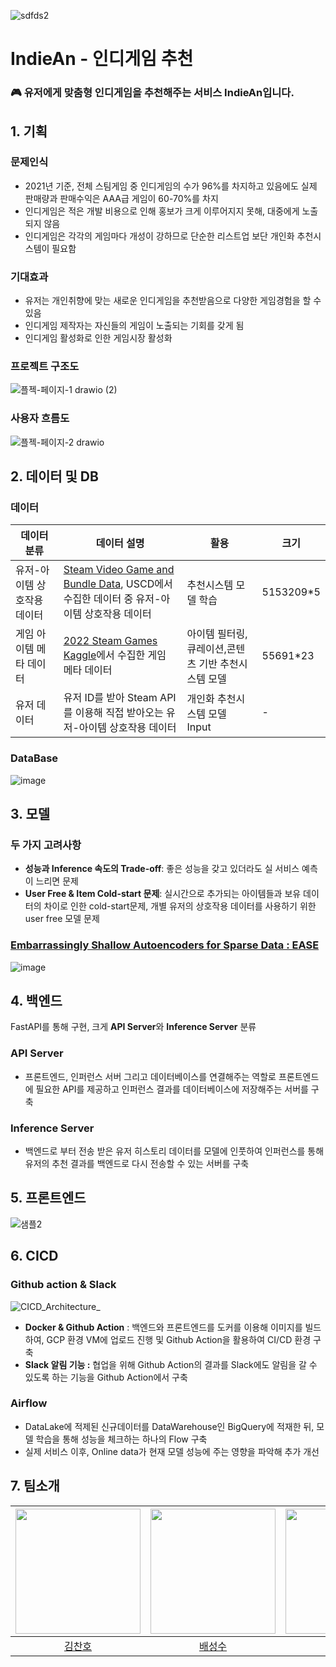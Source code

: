 ![sdfds2](https://user-images.githubusercontent.com/75313644/217699370-333fccd7-2a50-43bd-ae01-9517db260b0d.png)
# IndieAn - 인디게임 추천
### 🎮 유저에게 맞춤형 **인디게임**을 추천해주는 서비스 **IndieAn**입니다.   
## 1. 기획

### **문제인식**

- 2021년 기준, 전체 스팀게임 중 인디게임의 수가 96%를 차지하고 있음에도 실제 판매량과 판매수익은 AAA급 게임이 60-70%를 차지
- 인디게임은 적은 개발 비용으로 인해 홍보가 크게 이루어지지 못해, 대중에게 노출되지 않음
- 인디게임은 각각의 게임마다 개성이 강하므로 단순한 리스트업 보단 개인화 추천시스템이 필요함

### **기대효과**

- 유저는 개인취향에 맞는 새로운 인디게임을 추천받음으로 다양한 게임경험을 할 수 있음
- 인디게임 제작자는 자신들의 게임이 노출되는 기회를 갖게 됨
- 인디게임 활성화로 인한 게임시장 활성화

### **프로젝트 구조도**

![플젝-페이지-1 drawio (2)](https://user-images.githubusercontent.com/75313644/217700589-19e33760-93b8-4a46-ac3f-47784cfb0755.png)

### **사용자 흐름도**

![플젝-페이지-2 drawio](https://user-images.githubusercontent.com/75313644/217700599-4ebabeb8-e118-4545-9172-e7bb2ff7893f.png)


## 2. 데이터 및 DB

### 데이터

| 데이터 분류 | 데이터 설명 | 활용 | 크기 |
| --- | --- | --- | --- |
| 유저-아이템 상호작용 데이터 | [Steam Video Game and Bundle Data](https://cseweb.ucsd.edu/~jmcauley/datasets.html#steam_data), USCD에서 수집한 데이터 중 유저-아이템 상호작용 데이터 | 추천시스템 모델 학습 | 5153209*5 |
| 게임 아이템 메타 데이터 | [2022 Steam Games Kaggle](https://www.kaggle.com/datasets/tristan581/all-55000-games-on-steam-november-2022)에서 수집한 게임 메타 데이터 | 아이템 필터링, 큐레이션,콘텐츠 기반 추천시스템 모델 | 55691*23 |
| 유저 데이터 | 유저 ID를 받아 Steam API를 이용해 직접 받아오는 유저-아이템 상호작용 데이터 | 개인화 추천시스템 모델 Input | - |

### DataBase

![image](https://user-images.githubusercontent.com/75313644/217702168-a5530b02-7e5f-4ae2-86d1-0714e2d4fb07.png)


## 3. 모델

### 두 가지 고려사항

- **성능과 Inference 속도의 Trade-off**: 좋은 성능을 갖고 있더라도 실 서비스 예측이 느리면 문제
- **User Free & Item Cold-start 문제**: 실시간으로 추가되는 아이템들과 보유 데이터의 차이로 인한 cold-start문제, 개별 유저의 상호작용 데이터를 사용하기 위한 user free 모델 문제

### [Embarrassingly Shallow Autoencoders for Sparse Data : EASE](https://arxiv.org/abs/1905.03375)

![image](https://user-images.githubusercontent.com/75313644/217702651-16f3f24e-fe69-4003-a0a8-cf831bfa2790.png)



## 4. 백엔드
FastAPI를 통해 구현, 크게 **API Server**와 **Inference Server** 분류
### API Server
- 프론트엔드, 인퍼런스 서버 그리고 데이터베이스를 연결해주는 역할로 프론트엔드에 필요한 API를 제공하고 인퍼런스 결과를 데이터베이스에 저장해주는 서버를 구축

### Inference Server
- 백엔드로 부터 전송 받은 유저 히스토리 데이터를 모델에 인풋하여 인퍼런스를 통해 유저의 추천 결과를 백엔드로 다시 전송할 수 있는 서버를 구축



## 5. 프론트엔드 
![샘플2](https://user-images.githubusercontent.com/75313644/217703335-505873a8-1f65-49de-a9c5-50db6745128e.gif)



## 6. CICD

### Github action & Slack
![CICD_Architecture_](https://user-images.githubusercontent.com/28619804/217706048-fa7696c1-01ae-4d2b-8d6b-c54860653aa0.png)

- **Docker & Github Action** : 백엔드와 프론트엔드를 도커를 이용해 이미지를 빌드하여, GCP 환경 VM에 업로드 진행 및 Github Action을 활용하여 CI/CD 환경 구축
- **Slack 알림 기능 :** 협업을 위해 Github Action의 결과를 Slack에도 알림을 갈 수 있도록 하는 기능을 Github Action에서 구축
       
### Airflow
- DataLake에 적제된 신규데이터를 DataWarehouse인 BigQuery에 적재한 뒤, 모델 학습을 통해 성능을 체크하는 하나의 Flow 구축
- 실제 서비스 이후, Online data가 현재 모델 성능에 주는 영향을 파악해 추가 개선



## 7. 팀소개

| [<img src="https://avatars.githubusercontent.com/u/94108712?v=4" width="200px">](https://github.com/KChanho) | [<img src="https://avatars.githubusercontent.com/u/22442453?v=4" width="200px">](https://github.com/sungsubae) | [<img src="https://avatars.githubusercontent.com/u/28619804?v=4" width="200px">](https://github.com/JJI-Hoon) | [<img src="https://avatars.githubusercontent.com/u/71113430?v=4" width="200px">](https://github.com/sobin98) | [<img src="https://avatars.githubusercontent.com/u/75313644?v=4" width="200px">](https://github.com/dnjstka0307) |
| :--------------------------------------------------------------------------------------: | :----------------------------------------------------------------------------------------------: | :--------------------------------------------------------------------------------------: | :--------------------------------------------------------------------------------------: | :--------------------------------------------------------------------------------------:
|                          [김찬호](https://github.com/KChanho)                            |                            [배성수](https://github.com/sungsubae)                             |                        [이지훈](https://github.com/JJI-Hoon)                           |                          [정소빈](https://github.com/sobin98)                           |                            [조원삼](https://github.com/dnjstka0307)                   

